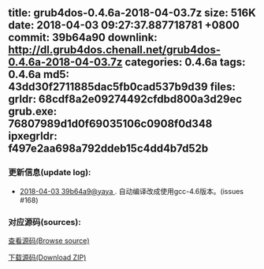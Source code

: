 title: grub4dos-0.4.6a-2018-04-03.7z
size: 516K
date: 2018-04-03 09:27:37.887718781 +0800
commit: 39b64a90
downlink: http://dl.grub4dos.chenall.net/grub4dos-0.4.6a-2018-04-03.7z
categories: 0.4.6a
tags: 0.4.6a
md5: 43dd30f2711885dac5fb0cad537b9d39
files:
  grldr: 68cdf8a2e09274492cfdbd800a3d29ec
  grub.exe: 76807989d1d0f69035106c0908f0d348
  ipxegrldr: f497e2aa698a792ddeb15c4dd4b7d52b
---

### 更新信息(update log):
  * [2018-04-03 39b64a9@yaya ](https://github.com/chenall/grub4dos/commit/39b64a909df6f688c3a388d701aa3f26f7963e1b)     ﻿. 自动编译改成使用gcc-4.6版本。(issues #168)


### 对应源码(sources):
  [查看源码(Browse source)](https://github.com/chenall/grub4dos/tree/39b64a909df6f688c3a388d701aa3f26f7963e1b)

  [下载源码(Download ZIP)](https://github.com/chenall/grub4dos/archive/39b64a909df6f688c3a388d701aa3f26f7963e1b.zip)
